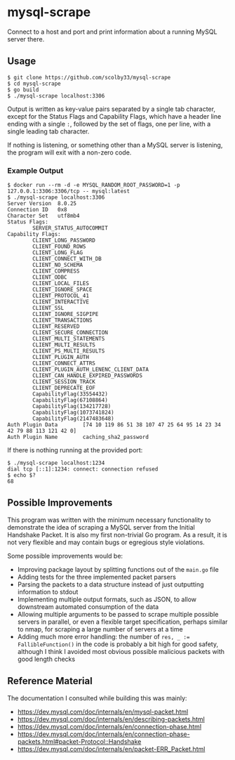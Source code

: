 # mysql-scrape

Connect to a host and port and print information about a running MySQL server
there.

## Usage

```console
$ git clone https://github.com/scolby33/mysql-scrape
$ cd mysql-scrape
$ go build
$ ./mysql-scrape localhost:3306
```

Output is written as key-value pairs separated by a single tab character, except
for the Status Flags and Capability Flags, which have a header line ending with
a single `:`, followed by the set of flags, one per line, with a single leading
tab character.

If nothing is listening, or something other than a MySQL server is listening,
the program will exit with a non-zero code.

### Example Output

```console
$ docker run --rm -d -e MYSQL_RANDOM_ROOT_PASSWORD=1 -p 127.0.0.1:3306:3306/tcp -- mysql:latest
$ ./mysql-scrape localhost:3306
Server Version  8.0.25
Connection ID   0x8
Character Set   utf8mb4
Status Flags:
        SERVER_STATUS_AUTOCOMMIT
Capability Flags:
        CLIENT_LONG_PASSWORD
        CLIENT_FOUND_ROWS
        CLIENT_LONG_FLAG
        CLIENT_CONNECT_WITH_DB
        CLIENT_NO_SCHEMA
        CLIENT_COMPRESS
        CLIENT_ODBC
        CLIENT_LOCAL_FILES
        CLIENT_IGNORE_SPACE
        CLIENT_PROTOCOL_41
        CLIENT_INTERACTIVE
        CLIENT_SSL
        CLIENT_IGNORE_SIGPIPE
        CLIENT_TRANSACTIONS
        CLIENT_RESERVED
        CLIENT_SECURE_CONNECTION
        CLIENT_MULTI_STATEMENTS
        CLIENT_MULTI_RESULTS
        CLIENT_PS_MULTI_RESULTS
        CLIENT_PLUGIN_AUTH
        CLIENT_CONNECT_ATTRS
        CLIENT_PLUGIN_AUTH_LENENC_CLIENT_DATA
        CLIENT_CAN_HANDLE_EXPIRED_PASSWORDS
        CLIENT_SESSION_TRACK
        CLIENT_DEPRECATE_EOF
        CapabilityFlag(33554432)
        CapabilityFlag(67108864)
        CapabilityFlag(134217728)
        CapabilityFlag(1073741824)
        CapabilityFlag(2147483648)
Auth Plugin Data        [74 10 119 86 51 38 107 47 25 64 95 14 23 34 42 79 88 113 121 42 0]
Auth Plugin Name        caching_sha2_password
```

If there is nothing running at the provided port:

```console
$ ./mysql-scrape localhost:1234
dial tcp [::1]:1234: connect: connection refused
$ echo $?
68
```

## Possible Improvements

This program was written with the minimum necessary functionality to demonstrate
the idea of scraping a MySQL server from the Initial Handshake Packet. It is
also my first non-trivial Go program. As a result, it is not very flexible and
may contain bugs or egregious style violations.

Some possible improvements would be:

- Improving package layout by splitting functions out of the `main.go` file
- Adding tests for the three implemented packet parsers
- Parsing the packets to a data structure instead of just outputting information
  to stdout
- Implementing multiple output formats, such as JSON, to allow downstream
  automated consumption of the data
- Allowing multiple arguments to be passed to scrape multiple possible servers
  in parallel, or even a flexible target specification, perhaps similar to nmap,
  for scraping a large number of servers at a time
- Adding much more error handling: the number of `res, _ := FallibleFunction()`
  in the code is probably a bit high for good safety, although I think I avoided
  most obvious possible malicious packets with good length checks

## Reference Material

The documentation I consulted while building this was mainly:

- https://dev.mysql.com/doc/internals/en/mysql-packet.html
- https://dev.mysql.com/doc/internals/en/describing-packets.html
- https://dev.mysql.com/doc/internals/en/connection-phase.html
- https://dev.mysql.com/doc/internals/en/connection-phase-packets.html#packet-Protocol::Handshake
- https://dev.mysql.com/doc/internals/en/packet-ERR_Packet.html
